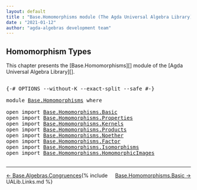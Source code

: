```yaml
---
layout: default
title : "Base.Homomorphisms module (The Agda Universal Algebra Library)"
date : "2021-01-12"
author: "agda-algebras development team"
---
```


## <a id="homomorphism-types">Homomorphism Types</a>

This chapter presents the [Base.Homomorphisms][] module of the [Agda Universal Algebra Library][].

<pre class="Agda">

<a id="328" class="Symbol">{-#</a> <a id="332" class="Keyword">OPTIONS</a> <a id="340" class="Pragma">--without-K</a> <a id="352" class="Pragma">--exact-split</a> <a id="366" class="Pragma">--safe</a> <a id="373" class="Symbol">#-}</a>

<a id="378" class="Keyword">module</a> <a id="385" href="Base.Homomorphisms.html" class="Module">Base.Homomorphisms</a> <a id="404" class="Keyword">where</a>

<a id="411" class="Keyword">open</a> <a id="416" class="Keyword">import</a> <a id="423" href="Base.Homomorphisms.Basic.html" class="Module">Base.Homomorphisms.Basic</a>
<a id="448" class="Keyword">open</a> <a id="453" class="Keyword">import</a> <a id="460" href="Base.Homomorphisms.Properties.html" class="Module">Base.Homomorphisms.Properties</a>
<a id="490" class="Keyword">open</a> <a id="495" class="Keyword">import</a> <a id="502" href="Base.Homomorphisms.Kernels.html" class="Module">Base.Homomorphisms.Kernels</a>
<a id="529" class="Keyword">open</a> <a id="534" class="Keyword">import</a> <a id="541" href="Base.Homomorphisms.Products.html" class="Module">Base.Homomorphisms.Products</a>
<a id="569" class="Keyword">open</a> <a id="574" class="Keyword">import</a> <a id="581" href="Base.Homomorphisms.Noether.html" class="Module">Base.Homomorphisms.Noether</a>
<a id="608" class="Keyword">open</a> <a id="613" class="Keyword">import</a> <a id="620" href="Base.Homomorphisms.Factor.html" class="Module">Base.Homomorphisms.Factor</a>
<a id="646" class="Keyword">open</a> <a id="651" class="Keyword">import</a> <a id="658" href="Base.Homomorphisms.Isomorphisms.html" class="Module">Base.Homomorphisms.Isomorphisms</a>
<a id="690" class="Keyword">open</a> <a id="695" class="Keyword">import</a> <a id="702" href="Base.Homomorphisms.HomomorphicImages.html" class="Module">Base.Homomorphisms.HomomorphicImages</a>

</pre>

--------------------------------------

<span style="float:left;">[← Base.Algebras.Congruences](Base.Algebras.Congruences.html)</span>
<span style="float:right;">[Base.Homomorphisms.Basic →](Base.Homomorphisms.Basic.html)</span>

{% include UALib.Links.md %}
